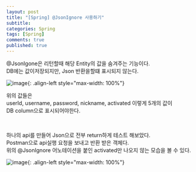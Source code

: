 ```yaml
---
layout: post
title: "[Spring] @JsonIgnore 사용하기"
subtitle:
categories: Spring
tags: [Spring]
comments: true
published: true
---
```


@JsonIgone은 리턴할때 해당 Entity의 값을 숨겨주는 기능이다.  
DB에는 값이저장되지만, Json 반환을할떄 표시되지 않는다.


![image](https://lh3.googleusercontent.com/u/0/drive-viewer/AFDK6gPAJiEDaYwKoZMK1eaSEBGvTEIcZsun1caE8_Z434L8d1W5TF3LZPzP1FhVIym3-K1fc9LtF6ODySMsI4xlmYL2bVD6hA=w1185-h921){: .align-left style="max-width: 100%"}


위의 값들은  
userId, username, password, nickname, activated 이렇게 5개의 값이  
DB column으로 표시되어야한다.

<br/>

하나의 api를 만들어 Json으로 전부 return하게 테스트 해보았다.  
Postman으로 api실행 요청을 보내고 반환 받은 객체다.  
위의 @JsonIgnore 어노테이션을 붙인 activated만 나오지 않는 모습을 볼 수 있다.

![image](https://lh3.googleusercontent.com/u/0/drive-viewer/AFDK6gOLVoBdyZupIGOosrdUrQsIdJpI9QjSMljsC-xeDrA_Ig8x3cTAP2UqQ08OEZaFm2mFfiGqeKJZiJ2LxofTCHdQlUcw9Q=w1185-h921){: .align-left style="max-width: 100%"}